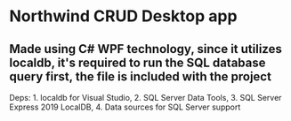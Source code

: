 <H1>Northwind CRUD Desktop app</H1>

<H2>Made using C# WPF technology, since it utilizes localdb, it's required to run the SQL database query first, the file is included with the project
</H2>
Deps: 
1. localdb for Visual Studio, 
2. SQL Server Data Tools, 
3. SQL Server Express 2019 LocalDB,
4. Data sources for SQL Server support
